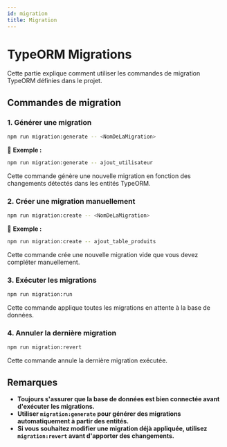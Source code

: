 ```yaml
---
id: migration
title: Migration
---
```


# TypeORM Migrations

Cette partie explique comment utiliser les commandes de migration TypeORM définies dans le projet.

## Commandes de migration

### 1. Générer une migration

```sh
npm run migration:generate -- <NomDeLaMigration>
```

📌 **Exemple :**
```sh
npm run migration:generate -- ajout_utilisateur
```
Cette commande génère une nouvelle migration en fonction des changements détectés dans les entités TypeORM.

### 2. Créer une migration manuellement

```sh
npm run migration:create -- <NomDeLaMigration>
```

📌 **Exemple :**
```sh
npm run migration:create -- ajout_table_produits
```
Cette commande crée une nouvelle migration vide que vous devez compléter manuellement.

### 3. Exécuter les migrations

```sh
npm run migration:run
```

Cette commande applique toutes les migrations en attente à la base de données.

### 4. Annuler la dernière migration

```sh
npm run migration:revert
```

Cette commande annule la dernière migration exécutée.

## Remarques
- **Toujours s'assurer que la base de données est bien connectée avant d'exécuter les migrations.**
- **Utiliser `migration:generate` pour générer des migrations automatiquement à partir des entités.**
- **Si vous souhaitez modifier une migration déjà appliquée, utilisez `migration:revert` avant d'apporter des changements.**

